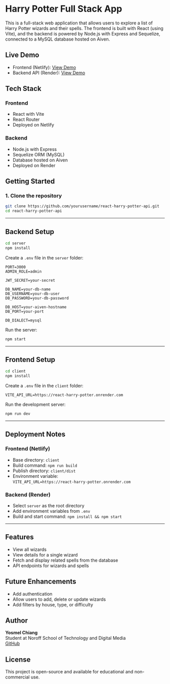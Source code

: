 
# Harry Potter Full Stack App

This is a full-stack web application that allows users to explore a list of Harry Potter wizards and their spells. The frontend is built with React (using Vite), and the backend is powered by Node.js with Express and Sequelize, connected to a MySQL database hosted on Aiven.

## Live Demo

- Frontend (Netlify): [View Demo](https://bed1-bergen-yc.netlify.app/)
- Backend API (Render): [View Demo](https://react-harry-potter.onrender.com/)

## Tech Stack

### Frontend
- React with Vite
- React Router
- Deployed on Netlify

### Backend
- Node.js with Express
- Sequelize ORM (MySQL)
- Database hosted on Aiven
- Deployed on Render

## Getting Started

### 1. Clone the repository

```bash
git clone https://github.com/yourusername/react-harry-potter-api.git
cd react-harry-potter-api
```

---

## Backend Setup

```bash
cd server
npm install
```

Create a `.env` file in the `server` folder:

```
PORT=3000
ADMIN_ROLE=admin

JWT_SECRET=your-secret

DB_NAME=your-db-name
DB_USERNAME=your-db-user
DB_PASSWORD=your-db-password

DB_HOST=your-aiven-hostname
DB_PORT=your-port

DB_DIALECT=mysql
```

Run the server:

```bash
npm start
```

---

## Frontend Setup

```bash
cd client
npm install
```

Create a `.env` file in the `client` folder:

```
VITE_API_URL=https://react-harry-potter.onrender.com
```

Run the development server:

```bash
npm run dev
```

---

## Deployment Notes

### Frontend (Netlify)
- Base directory: `client`
- Build command: `npm run build`
- Publish directory: `client/dist`
- Environment variable:  
  `VITE_API_URL=https://react-harry-potter.onrender.com`

### Backend (Render)
- Select `server` as the root directory
- Add environment variables from `.env`
- Build and start command: `npm install && npm start`

---

## Features

- View all wizards
- View details for a single wizard
- Fetch and display related spells from the database
- API endpoints for wizards and spells

## Future Enhancements

- Add authentication
- Allow users to add, delete or update wizards
- Add filters by house, type, or difficulty

## Author

**Yosmel Chiang**  
Student at Noroff School of Technology and Digital Media  
[GitHub](https://github.com/yosmelchiang)

## License

This project is open-source and available for educational and non-commercial use.